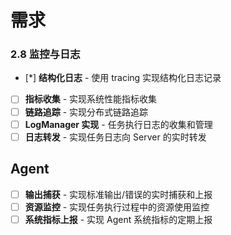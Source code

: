 # 需求

### 2.8 监控与日志

- [*] **结构化日志** - 使用 tracing 实现结构化日志记录
- [ ] **指标收集** - 实现系统性能指标收集
- [ ] **链路追踪** - 实现分布式链路追踪
- [ ] **LogManager 实现** - 任务执行日志的收集和管理
- [ ] **日志转发** - 实现任务日志向 Server 的实时转发

## Agent

- [ ] **输出捕获** - 实现标准输出/错误的实时捕获和上报
- [ ] **资源监控** - 实现任务执行过程中的资源使用监控
- [ ] **系统指标上报** - 实现 Agent 系统指标的定期上报
